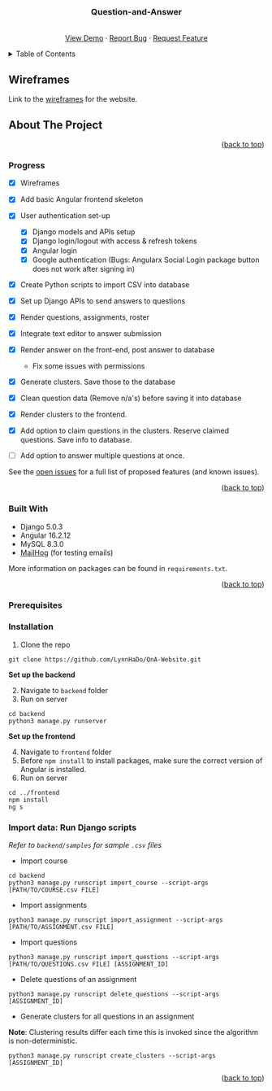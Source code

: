<div id="top"></div>

<!-- PROJECT SHIELDS -->
<!--
*** I'm using markdown "reference style" links for readability.
*** Reference links are enclosed in brackets [ ] instead of parentheses ( ).
*** See the bottom of this document for the declaration of the reference variables
*** for contributors-url, forks-url, etc. This is an optional, concise syntax you may use.
*** https://www.markdownguide.org/basic-syntax/#reference-style-links
-->


<!-- PROJECT LOGO -->
<br />
<div align="center">

<h3 align="center">Question-and-Answer</h3>

  <p align="center">
    <br />
    <a href="#">View Demo</a>
    ·
    <a href="https://github.com/LynnHaDo/QnA-Website/issues">Report Bug</a>
    ·
    <a href="https://github.com/LynnHaDo/QnA-Website/issues">Request Feature</a>
  </p>
</div>

<!-- TABLE OF CONTENTS -->
<details>
  <summary>Table of Contents</summary>
  <ol>
    <li>
      <a href="#wireframes">Wireframes</a>
    </li>
    <li>
      <a href="#about-the-project">About The Project</a>
      <ul>
        <li><a href="#features">Features</a></li>
        <li><a href="#built-with">Built With</a></li>
      </ul>
    </li>
    <li>
      <a href="#getting-started">Getting Started</a>
      <ul>
        <li><a href="#prerequisites">Prerequisites</a></li>
        <li><a href="#installation">Installation</a></li>
      </ul>
    </li>
    <li><a href="#works-cited">Works Cited</a></li>
    <li><a href="#contact">Contact</a></li>
  </ol>
</details>

<!-- UPDATES -->
## Wireframes

Link to the [wireframes](https://www.figma.com/file/DMuoU60lWRVJYB5TXk9u9G/QnA?type=design&node-id=4%3A134&mode=dev&t=qDJ6xfZDcTgVLWdq-1) for the website.

<!-- ABOUT THE PROJECT -->
## About The Project

<p align="right">(<a href="#top">back to top</a>)</p>

### Progress

- [x] Wireframes
- [x] Add basic Angular frontend skeleton
- [x] User authentication set-up 
    - [x] Django models and APIs setup
    - [x] Django login/logout with access & refresh tokens
    - [x] Angular login 
    - [x] Google authentication (Bugs: Angularx Social Login package button does not work after signing in)
- [x] Create Python scripts to import CSV into database
- [x] Set up Django APIs to send answers to questions
- [x] Render questions, assignments, roster 
- [x] Integrate text editor to answer submission
- [x] Render answer on the front-end, post answer to database 
  - Fix some issues with permissions
- [x] Generate clusters. Save those to the database
- [x] Clean question data (Remove n/a's) before saving it into database
- [x] Render clusters to the frontend. 
- [x] Add option to claim questions in the clusters. Reserve claimed questions. Save info to database.
- [ ] Add option to answer multiple questions at once.
 

See the [open issues](https://github.com/LynnHaDo/QnA-Website/issues) for a full list of proposed features (and known issues).

<p align="right">(<a href="#top">back to top</a>)</p>

### Built With

- Django 5.0.3
- Angular 16.2.12
- MySQL 8.3.0
- [MailHog](https://github.com/mailhog/MailHog) (for testing emails)

More information on packages can be found in `requirements.txt`.

<p align="right">(<a href="#top">back to top</a>)</p>

<!-- GETTING STARTED -->
### Prerequisites

### Installation

1. Clone the repo

```
git clone https://github.com/LynnHaDo/QnA-Website.git
```

**Set up the backend**

2. Navigate to `backend` folder
3. Run on server

```
cd backend
python3 manage.py runserver
```

**Set up the frontend**

4. Navigate to `frontend` folder
5. Before `npm install` to install packages, make sure the correct version of Angular is installed.
6. Run on server

```
cd ../frontend
npm install 
ng s
```

### Import data: Run Django scripts 

*Refer to `backend/samples` for sample `.csv` files*

- Import course

```
cd backend
python3 manage.py runscript import_course --script-args [PATH/TO/COURSE.csv FILE]
```

- Import assignments

```
python3 manage.py runscript import_assignment --script-args [PATH/TO/ASSIGNMENT.csv FILE]
```

- Import questions

```
python3 manage.py runscript import_questions --script-args [PATH/TO/QUESTIONS.csv FILE] [ASSIGNMENT_ID]
```

- Delete questions of an assignment

```
python3 manage.py runscript delete_questions --script-args [ASSIGNMENT_ID]
```

- Generate clusters for all questions in an assignment

**Note**: Clustering results differ each time this is invoked since the algorithm is non-deterministic. 

```
python3 manage.py runscript create_clusters --script-args [ASSIGNMENT_ID]
```

<p align="right">(<a href="#top">back to top</a>)</p>

